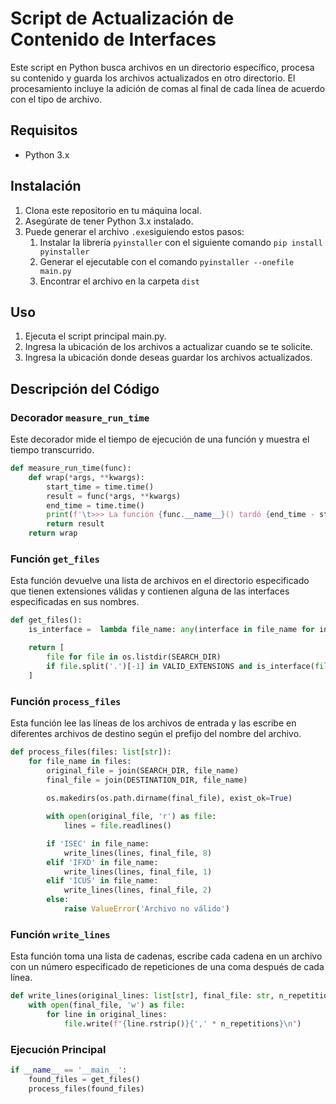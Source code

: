 # Script de Actualización de Contenido de Interfaces

Este script en Python busca archivos en un directorio específico, procesa su contenido y guarda los archivos actualizados en otro directorio. El procesamiento incluye la adición de comas al final de cada línea de acuerdo con el tipo de archivo.

## Requisitos

- Python 3.x

## Instalación

1. Clona este repositorio en tu máquina local.
2. Asegúrate de tener Python 3.x instalado.
3. Puede generar el archivo `.exe`siguiendo estos pasos:
    1. Instalar la librería `pyinstaller` con el siguiente comando `pip install pyinstaller`
    2. Generar el ejecutable con el comando `pyinstaller --onefile main.py`
    3. Encontrar el archivo en la carpeta `dist`

## Uso

1. Ejecuta el script principal main.py.
2. Ingresa la ubicación de los archivos a actualizar cuando se te solicite.
3. Ingresa la ubicación donde deseas guardar los archivos actualizados.

## Descripción del Código

### Decorador `measure_run_time`

Este decorador mide el tiempo de ejecución de una función y muestra el tiempo transcurrido.

```py
def measure_run_time(func):
    def wrap(*args, **kwargs):
        start_time = time.time()
        result = func(*args, **kwargs)
        end_time = time.time()
        print(f'\t>>> La función {func.__name__}() tardó {end_time - start_time} segundos en ejecución')
        return result
    return wrap
```

### Función `get_files`

Esta función devuelve una lista de archivos en el directorio especificado que tienen extensiones válidas y contienen alguna de las interfaces especificadas en sus nombres.

```py
def get_files():
    is_interface =  lambda file_name: any(interface in file_name for interface in INTERFACES)

    return [
        file for file in os.listdir(SEARCH_DIR) 
        if file.split('.')[-1] in VALID_EXTENSIONS and is_interface(file)
    ]
```

### Función `process_files`

Esta función lee las líneas de los archivos de entrada y las escribe en diferentes archivos de destino según el prefijo del nombre del archivo.

```py
def process_files(files: list[str]):
    for file_name in files:
        original_file = join(SEARCH_DIR, file_name)
        final_file = join(DESTINATION_DIR, file_name)
        
        os.makedirs(os.path.dirname(final_file), exist_ok=True)

        with open(original_file, 'r') as file:
            lines = file.readlines()

        if 'ISEC' in file_name:
            write_lines(lines, final_file, 8)
        elif 'IFXD' in file_name:
            write_lines(lines, final_file, 1)
        elif 'ICUS' in file_name:
            write_lines(lines, final_file, 2)
        else:
            raise ValueError('Archivo no válido')
```

### Función `write_lines`

Esta función toma una lista de cadenas, escribe cada cadena en un archivo con un número especificado de repeticiones de una coma después de cada línea.

```py
def write_lines(original_lines: list[str], final_file: str, n_repetitions: int):
    with open(final_file, 'w') as file:
        for line in original_lines:
            file.write(f"{line.rstrip()}{',' * n_repetitions}\n")
```

### Ejecución Principal

```py
if __name__ == '__main__':
    found_files = get_files()
    process_files(found_files)
```
